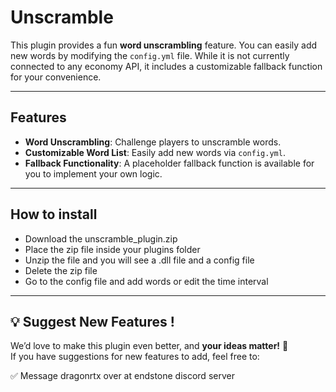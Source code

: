 # Unscramble

This plugin provides a fun **word unscrambling** feature. You can easily add new words by modifying the `config.yml` file. While it is not currently connected to any economy API, it includes a customizable fallback function for your convenience.

---


## Features
- **Word Unscrambling**: Challenge players to unscramble words.
- **Customizable Word List**: Easily add new words via `config.yml`.
- **Fallback Functionality**: A placeholder fallback function is available for you to implement your own logic.

---

## How to install
 - Download the unscramble_plugin.zip
 - Place the zip file inside your plugins folder
 - Unzip the file and you will see a .dll file and a config file
 - Delete the zip file 
 - Go to the config file and add words or edit the time interval

---

## 💡 Suggest New Features !

We’d love to make this plugin even better, and **your ideas matter!** 🎉  
If you have suggestions for new features to add, feel free to:

✅ Message dragonrtx over at endstone discord server

